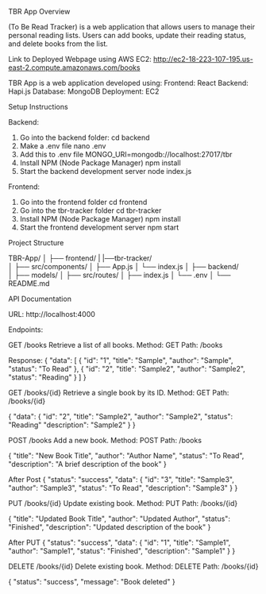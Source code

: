 TBR App Overview

(To Be Read Tracker) is a web application that allows users to manage their personal reading lists. Users can add books, update their reading status, and delete books from the list.

Link to Deployed Webpage using AWS EC2: http://ec2-18-223-107-195.us-east-2.compute.amazonaws.com/books

TBR App is a web application developed using:
Frontend: React
Backend: Hapi.js
Database: MongoDB
Deployment: EC2

Setup Instructions

Backend:
1. Go into the backend folder:
   cd backend
2. Make a .env file
    nano .env
3. Add this to .env file
    MONGO_URI=mongodb://localhost:27017/tbr
4. Install NPM (Node Package Manager)
    npm install
5. Start the backend development server
    node index.js

Frontend:
1. Go into the frontend folder
    cd frontend
2. Go into the tbr-tracker folder
    cd tbr-tracker
3. Install NPM (Node Package Manager)
    npm install
4. Start the frontend development server
    npm start

Project Structure

TBR-App/
│
├── frontend/
|    |──tbr-tracker/         
│       ├── src/components/
│       ├── App.js
│       └── index.js
│
├── backend/              
│   ├── models/
│   ├── src/routes/
│   ├── index.js
│   └── .env
│
└── README.md             


API Documentation

URL: http://localhost:4000

Endpoints: 

GET /books
Retrieve a list of all books.
Method: GET
Path: /books

Response:
{
  "data": [
    {
      "id": "1",
      "title": "Sample",
      "author": "Sample",
      "status": "To Read"
    },
    {
      "id": "2",
      "title": "Sample2",
      "author": "Sample2",
      "status": "Reading"
    }
  ]
}

GET /books/{id}
Retrieve a single book by its ID.
Method: GET
Path: /books/{id}

{
  "data": {
    "id": "2",
      "title": "Sample2",
      "author": "Sample2",
      "status": "Reading"
      "description": "Sample2"
  }
}

POST /books
Add a new book.
Method: POST
Path: /books

{
  "title": "New Book Title",
  "author": "Author Name",
  "status": "To Read",
  "description": "A brief description of the book"
}

After Post 
{
  "status": "success",
  "data": {
    "id": "3",
    "title": "Sample3",
    "author": "Sample3",
    "status": "To Read",
    "description": "Sample3"
  }
}

PUT /books/{id}
Update existing book.
Method: PUT
Path: /books/{id}

{
  "title": "Updated Book Title",
  "author": "Updated Author",
  "status": "Finished",
  "description": "Updated description of the book"
}

After PUT
{
  "status": "success",
  "data": {
    "id": "1",
    "title": "Sample1",
    "author": "Sample1",
    "status": "Finished",
    "description": "Sample1"
  }
}

DELETE /books/{id}
Delete existing book.
Method: DELETE
Path: /books/{id}

{
  "status": "success",
  "message": "Book deleted"
}
